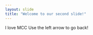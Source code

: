 ```yaml
---
layout: slide
title: "Welcome to our second slide!"
---
```

I love MCC
Use the left arrow to go back!
